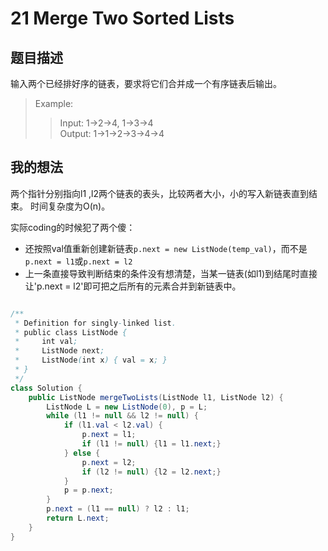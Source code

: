 # 21 Merge Two Sorted Lists

## 题目描述

输入两个已经排好序的链表，要求将它们合并成一个有序链表后输出。

>Example:  
>>Input: 1->2->4, 1->3->4  
>>Output: 1->1->2->3->4->4

## 我的想法

两个指针分别指向l1 ,l2两个链表的表头，比较两者大小，小的写入新链表直到结束。 时间复杂度为O(n)。

实际coding的时候犯了两个傻：

- 还按照val值重新创建新链表`p.next = new ListNode(temp_val)`，而不是`p.next = l1`或`p.next = l2`
- 上一条直接导致判断结束的条件没有想清楚，当某一链表(如l1)到结尾时直接让'p.next = l2'即可把之后所有的元素合并到新链表中。

```java

/**
 * Definition for singly-linked list.
 * public class ListNode {
 *     int val;
 *     ListNode next;
 *     ListNode(int x) { val = x; }
 * }
 */
class Solution {
    public ListNode mergeTwoLists(ListNode l1, ListNode l2) {
        ListNode L = new ListNode(0), p = L;
        while (l1 != null && l2 != null) {
            if (l1.val < l2.val) {
                p.next = l1;
                if (l1 != null) {l1 = l1.next;}
            } else {
                p.next = l2;
                if (l2 != null) {l2 = l2.next;}
            }
            p = p.next;
        }
        p.next = (l1 == null) ? l2 : l1;
        return L.next;
    }
}
```
